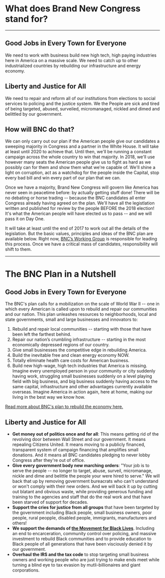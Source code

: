 # What does Brand New Congress stand for?
___
## Good Jobs in Every Town for Everyone
We need to work with business build new high tech, high paying industries here in America on a massive scale. We need to catch up to other industrialized countries by rebuilding our infrastructure and energy economy.
## Liberty and Justice for All
We need to repair and reform all of our institutions from elections to social services to policing and the justice system. We the People are sick and tired of being targeted, abused, surveiled, micromanaged, nickled and dimed and belittled by our government.   

## How will BNC do that?

We can only carry out our plan if the American people give our candidates a sweeping majority in Congress and a partner in the White House. It will take at least until 2020 to achieve that. Until then, we'll be running a constant campaign across the whole country to win that majority. In 2018, we'll use however many seats the American people give us to fight as hard as we possibly can for them and show them what we're capable of. We'll shine a light on corruption, act as a watchdog for the people inside the Capital, stop every bad bill and win every part of our plan that we can.  

Once we have a majority, Brand New Congress will govern like America has never seen in peacetime before: by actually getting stuff done! There will be no debating or horse trading -- because the BNC candidates all enter Congress already having agreed on the plan. We'll have all the legistlation written and published for review by the people BEFORE the 2018 election! It's what the American people will have elected us to pass -- and we will pass it on Day One. 

It will take at least until the end of 2017 to work out all the details of the legislation. But the basic values, principles and ideas of the BNC plan are available below. Right now, [BNC’s Working Group](https://wiki.brandnewcongress.org/index.php?title=Our_Team-Based_Organization) is responsible for leading this process. Once we have a critical mass of candidates, responsibility will shift to them.

------
# The BNC Plan in a Nutshell
## Good Jobs in Every Town for Everyone
The BNC's plan calls for a mobilization on the scale of World War II -- one in which every American is called upon to rebuild and repair our communities and our nation. This plan unleashes resources to neighborhoods, local and state governments, small and large businesses and innovators to:
1. Rebuild and repair local communities -- starting with those that have been left the farthest behind.
2. Repair our nation’s crumbling infrastructure -- starting in the most economically depressed regions of our country.
3. Give small businesses the competitive edge in rebuilding America.
4. Build the inevitable free and clean energy economy NOW.
5. Totally eliminate health care costs for American business.
6. Build new high-wage, high tech industries that America is missing.
Imagine every unemployed person in your community or city suddenly having work, struggling small businesses suddenly on a level playing field with big business, and big business suddenly having access to the same capital, infrastructure and other advantages currently available overseas. Imagine America in action again, here at home, making our living in the best way we know how.

[Read more about BNC's plan to rebuild the economy here.](https://docs.google.com/document/d/1sCFs5hqitbXBBqXxU6NULDyvydXqm-ALOqW21dv9P9k/edit?usp=sharing)

## Liberty and Justice for All
* **Get money out of politics once and for all**: This means getting rid of the revolving door between Wall Street and our government. It means repealing Citizens United. It means moving to a publicly financed, transparent system of campaign financing that amplifies small donations. And it means all BNC candidates pledging to never lobby Congress after they're out of office.
* **Give every government body new marching orders**: "Your job is to serve the people -- no longer to target, abuse, surveil, micromanage, nickle and dime and belittle the people your were hired to serve." We will back that up by removing government bureacrats who can't understand or won't comply with their new orders. And we will back it up by cutting out blatant and obvious waste, while providing generous funding and training to the agencies and staff that do the real work and that have been starved of support for decades. 
* **Support the cries for justice from all groups** that have been targeted by the government including Black people, small business owners, poor people, rural peopple, disabled people, immigrants, manufacturers and others! 
* **We support the demands of [the Movement for Black Lives](https://policy.m4bl.org/end-war-on-black-people/)**. Including an end to encarceration, community control over policing, and massive investment to rebuild Black communities and to provide education to Black people of all generations that have been visciously denied it by our government.
* **Overhaul the IRS and the tax code** to stop targeting small business owners and working people who are just trying to make ends meet while turning a blind eye to tax evasion by mutli-billionaires and giant corporations. 
